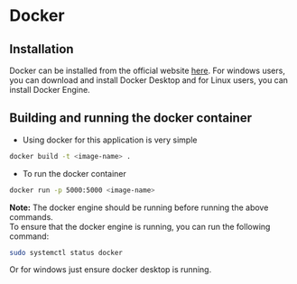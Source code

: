 # Docker

## Installation
Docker can be installed from the official website [here](https://www.docker.com/). For windows users, you can download and install Docker Desktop and for Linux users, you can install Docker Engine.

## Building and running the docker container
- Using docker for this application is very simple
```bash
docker build -t <image-name> .
```

- To run the docker container
```bash
docker run -p 5000:5000 <image-name>
```

**Note:** The docker engine should be running before running the above commands.\
To ensure that the docker engine is running, you can run the following command:
```bash
sudo systemctl status docker
```
Or for windows just ensure docker desktop is running.